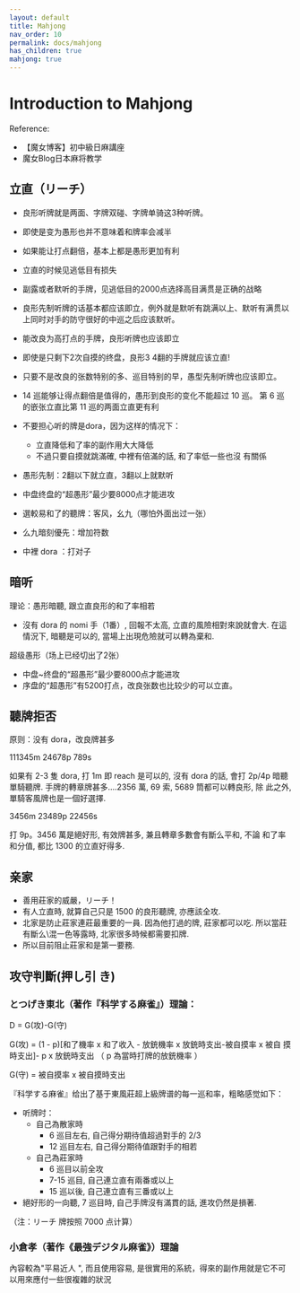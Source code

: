 ```yaml
---
layout: default
title: Mahjong
nav_order: 10
permalink: docs/mahjong
has_children: true
mahjong: true
---
```


# Introduction to Mahjong

Reference:

- 【魔女博客】初中級日麻講座
- 魔女Blog日本麻将教学

## 立直（リーチ）

- 良形听牌就是两面、字牌双碰、字牌单骑这3种听牌。
- 即使是变为愚形也并不意味着和牌率会减半
- 如果能让打点翻倍，基本上都是愚形更加有利

- 立直的时候见逃低目有损失 
- 副露或者默听的手牌，见逃低目的2000点选择高目满贯是正确的战略

- 良形先制听牌的话基本都应该即立，例外就是默听有跳满以上、默听有满贯以上同时对手的防守很好的中巡之后应该默听。
- 能改良为高打点的手牌，良形听牌也应该即立
- 即使是只剩下2次自摸的终盘，良形3 4翻的手牌就应该立直!
- 只要不是改良的张数特别的多、巡目特别的早，愚型先制听牌也应该即立。
- 14 巡能够让得点翻倍是值得的，愚形到良形的变化不能超过 10 巡。 第 6 巡的嵌张立直比第 11 巡的两面立直更有利
- 不要担心听的牌是dora，因为这样的情况下：
  - 立直降低和了率的副作用大大降低
  - 不過只要自摸就跳滿確, 中裡有倍滿的話, 和了率低一些也沒 有關係

- 愚形先制：2翻以下就立直，3翻以上就默听
- 中盘终盘的“超愚形”最少要8000点才能进攻

- 選較易和了的聽牌：客风，幺九（哪怕外面出过一张）
- 么九暗刻優先：增加符数
- 中裡 dora ：打对子

## 暗听

理论：愚形暗聽, 跟立直良形的和了率相若

- 沒有 dora 的 nomi 手（1番）, 回報不太高, 立直的風險相對來說就會大. 在這情況下, 暗聽是可以的, 當場上出現危險就可以轉為棄和.

超级愚形（场上已经切出了2张）

- 中盘~终盘的“超愚形”最少要8000点才能进攻 
- 序盘的“超愚形”有5200打点，改良张数也比较少的可以立直。

## 聽牌拒否

原则：没有 dora，改良牌甚多

<div class="mahjong">111345m 24678p 789s</div>

如果有 2-3 隻 dora, 打 1m 即 reach 是可以的, 沒有 dora 的話, 會打 2p/4p 暗聽單騎聽牌. 手牌的轉章牌甚多....2356 萬, 69 索, 5689 筒都可以轉良形, 除 此之外, 單騎客風牌也是一個好選擇.

<div class="mahjong">3456m 23489p 22456s</div>

打 9p。3456 萬是絕好形, 有效牌甚多, 兼且轉章多數會有斷么平和, 不論 和了率和分值, 都比 1300 的立直好得多.

## 亲家

- 善用莊家的威嚴，リーチ！
- 有人立直時, 就算自己只是 1500 的良形聽牌, 亦應該全攻.
- 北家是防止莊家連莊最重要的一員. 因為他打過的牌, 莊家都可以吃. 所以當莊有斷么\混一色等露時, 北家很多時候都需要扣牌.
- 所以目前阻止莊家和是第一要務.

## 攻守判斷(押し引 き)

### とつげき東北（著作『科学する麻雀』）理論： 

D = G(攻)-G(守)

G(攻) = (1 - p)[和了機率 x 和了收入 - 放銃機率 x 放銃時支出-被自摸率 x 被自 摸時支出]- p x 放銃時支出    （ p 為當時打牌的放銃機率 ）

G(守) = 被自摸率 x 被自摸時支出

『科学する麻雀』给出了基于東風莊超上級牌谱的每一巡和率，粗略感觉如下：

- 听牌时：
  - 自己為散家時
    - 6 巡目左右, 自己得分期待值超過對手的 2/3 
    - 12 巡目左右, 自己得分期待值跟對手的相若
  - 自己為莊家時
    - 6 巡目以前全攻
    - 7-15 巡目, 自己連立直有兩番或以上 
    - 15 巡以後, 自己連立直有三番或以上
- 絕好形的一向聽, 7 巡目時, 自己手牌沒有滿貫的話, 進攻仍然是損著.

（注：リーチ 牌按照 7000 点计算）

### 小倉孝（著作《最強デジタル麻雀》）理論

內容較為"平易近人 ", 而且使用容易, 是很實用的系統，得來的副作用就是它不可以用來應付一些很複雜的狀況



